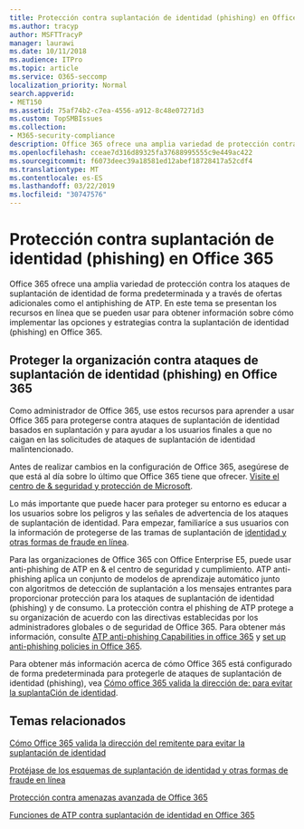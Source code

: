 ```yaml
---
title: Protección contra suplantación de identidad (phishing) en Office 365
ms.author: tracyp
author: MSFTTracyP
manager: laurawi
ms.date: 10/11/2018
ms.audience: ITPro
ms.topic: article
ms.service: O365-seccomp
localization_priority: Normal
search.appverid:
- MET150
ms.assetid: 75af74b2-c7ea-4556-a912-8c48e07271d3
ms.custom: TopSMBIssues
ms.collection:
- M365-security-compliance
description: Office 365 ofrece una amplia variedad de protección contra los ataques de suplantación de identidad de forma predeterminada y a través de ofertas adicionales como el antiphishing de ATP. En este tema se presentan los recursos en línea que se pueden usar para obtener información sobre cómo implementar las opciones y estrategias contra la suplantación de identidad (phishing) en Office 365.
ms.openlocfilehash: cceae7d316d89325fa37688995555c9e449ac422
ms.sourcegitcommit: f6073deec39a18581ed12abef18728417a52cdf4
ms.translationtype: MT
ms.contentlocale: es-ES
ms.lasthandoff: 03/22/2019
ms.locfileid: "30747576"
---
```

# <a name="anti-phishing-protection-in-office-365"></a>Protección contra suplantación de identidad (phishing) en Office 365

Office 365 ofrece una amplia variedad de protección contra los ataques de suplantación de identidad de forma predeterminada y a través de ofertas adicionales como el antiphishing de ATP. En este tema se presentan los recursos en línea que se pueden usar para obtener información sobre cómo implementar las opciones y estrategias contra la suplantación de identidad (phishing) en Office 365.
  
## <a name="protect-your-organization-against-phishing-attacks-in-office-365"></a>Proteger la organización contra ataques de suplantación de identidad (phishing) en Office 365

Como administrador de Office 365, use estos recursos para aprender a usar Office 365 para protegerse contra ataques de suplantación de identidad basados en suplantación y para ayudar a los usuarios finales a que no caigan en las solicitudes de ataques de suplantación de identidad malintencionado.
  
Antes de realizar cambios en la configuración de Office 365, asegúrese de que está al día sobre lo último que Office 365 tiene que ofrecer. [Visite el centro de &amp; seguridad y protección de Microsoft](https://www.microsoft.com/security/default.aspx).
  
Lo más importante que puede hacer para proteger su entorno es educar a los usuarios sobre los peligros y las señales de advertencia de los ataques de suplantación de identidad. Para empezar, familiaríce a sus usuarios con la información de protegerse de las tramas de suplantación de [identidad y otras formas de fraude en línea](https://support.office.com/article/f84750b4-2f2c-46c3-89f6-e65f7f8c3546).
  
Para las organizaciones de Office 365 con Office Enterprise E5, puede usar anti-phishing de ATP en &amp; el centro de seguridad y cumplimiento. ATP anti-phishing aplica un conjunto de modelos de aprendizaje automático junto con algoritmos de detección de suplantación a los mensajes entrantes para proporcionar protección para los ataques de suplantación de identidad (phishing) y de consumo. La protección contra el phishing de ATP protege a su organización de acuerdo con las directivas establecidas por los administradores globales o de seguridad de Office 365. Para obtener más información, consulte [ATP anti-phishing Capabilities in office 365](atp-anti-phishing.md) y [set up anti-phishing policies in Office 365](set-up-anti-phishing-policies.md).
  
Para obtener más información acerca de cómo Office 365 está configurado de forma predeterminada para protegerle de ataques de suplantación de identidad (phishing), vea [Cómo office 365 valida la dirección de: para evitar la suplantaCión de identidad](how-office-365-validates-the-from-address.md).
  
## <a name="related-topics"></a>Temas relacionados

[Cómo Office 365 valida la dirección del remitente para evitar la suplantación de identidad](how-office-365-validates-the-from-address.md)
  
[Protéjase de los esquemas de suplantación de identidad y otras formas de fraude en línea](https://support.office.com/article/f84750b4-2f2c-46c3-89f6-e65f7f8c3546)
  
[Protección contra amenazas avanzada de Office 365](office-365-atp.md)
  
[Funciones de ATP contra suplantación de identidad en Office 365](atp-anti-phishing.md)
  

